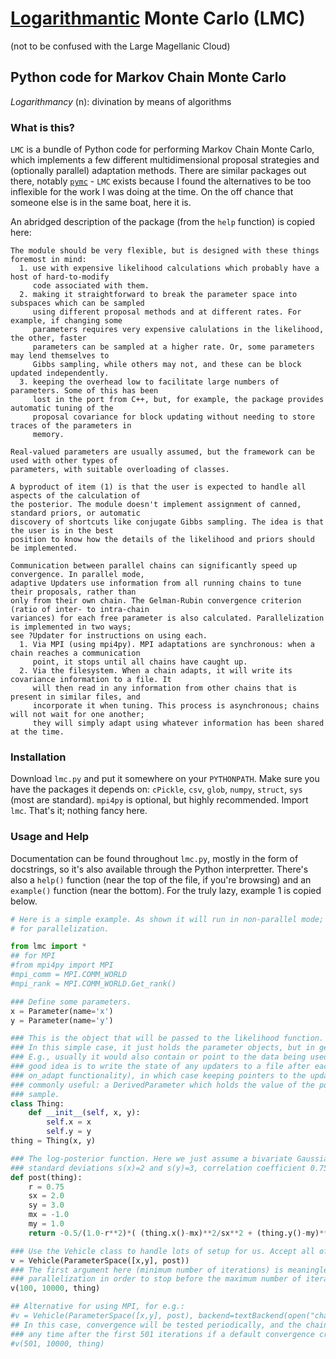 # [Logarithmantic](https://en.wiktionary.org/wiki/logarithmancy) Monte Carlo (LMC)

(not to be confused with the Large Magellanic Cloud)

## Python code for Markov Chain Monte Carlo

*Logarithmancy* (n): divination by means of algorithms

### What is this?

`LMC` is a bundle of Python code for performing Markov Chain Monte Carlo, which implements a few different multidimensional proposal strategies and (optionally parallel) adaptation methods. There are similar packages out there, notably [`pymc`](https://github.com/pymc-devs/pymc) - `LMC` exists because I found the alternatives to be too inflexible for the work I was doing at the time. On the off chance that someone else is in the same boat, here it is.

An abridged description of the package (from the `help` function) is copied here:

```
The module should be very flexible, but is designed with these things foremost in mind:
  1. use with expensive likelihood calculations which probably have a host of hard-to-modify
     code associated with them.
  2. making it straightforward to break the parameter space into subspaces which can be sampled
     using different proposal methods and at different rates. For example, if changing some
     parameters requires very expensive calulations in the likelihood, the other, faster
     parameters can be sampled at a higher rate. Or, some parameters may lend themselves to
     Gibbs sampling, while others may not, and these can be block updated independently.
  3. keeping the overhead low to facilitate large numbers of parameters. Some of this has been
     lost in the port from C++, but, for example, the package provides automatic tuning of the
     proposal covariance for block updating without needing to store traces of the parameters in
     memory.

Real-valued parameters are usually assumed, but the framework can be used with other types of 
parameters, with suitable overloading of classes.

A byproduct of item (1) is that the user is expected to handle all aspects of the calculation of 
the posterior. The module doesn't implement assignment of canned, standard priors, or automatic 
discovery of shortcuts like conjugate Gibbs sampling. The idea is that the user is in the best 
position to know how the details of the likelihood and priors should be implemented.

Communication between parallel chains can significantly speed up convergence. In parallel mode, 
adaptive Updaters use information from all running chains to tune their proposals, rather than 
only from their own chain. The Gelman-Rubin convergence criterion (ratio of inter- to intra-chain 
variances) for each free parameter is also calculated. Parallelization is implemented in two ways; 
see ?Updater for instructions on using each.
  1. Via MPI (using mpi4py). MPI adaptations are synchronous: when a chain reaches a communication
     point, it stops until all chains have caught up.
  2. Via the filesystem. When a chain adapts, it will write its covariance information to a file. It
     will then read in any information from other chains that is present in similar files, and
     incorporate it when tuning. This process is asynchronous; chains will not wait for one another; 
     they will simply adapt using whatever information has been shared at the time. 
```

### Installation

Download `lmc.py` and put it somewhere on your `PYTHONPATH`. Make sure you have the packages it depends on: `cPickle`, `csv`, `glob`, `numpy`, `struct`, `sys` (most are standard). `mpi4py` is optional, but highly recommended. Import `lmc`. That's it; nothing fancy here.

### Usage and Help

Documentation can be found throughout `lmc.py`, mostly in the form of docstrings, so it's also available through the Python interpretter. There's also a `help()` function (near the top of the file, if you're browsing) and an `example()` function (near the bottom). For the truly lazy, example 1 is copied below.

```python
# Here is a simple example. As shown it will run in non-parallel mode; comments indicate what to do 
# for parallelization.

from lmc import *
## for MPI
#from mpi4py import MPI
#mpi_comm = MPI.COMM_WORLD
#mpi_rank = MPI.COMM_WORLD.Get_rank()

### Define some parameters.
x = Parameter(name='x')
y = Parameter(name='y')

### This is the object that will be passed to the likelihood function.
### In this simple case, it just holds the parameter objects, but in general it could be anything.
### E.g., usually it would also contain or point to the data being used to constrain the model. A 
### good idea is to write the state of any updaters to a file after each adaptation (using the
### on_adapt functionality), in which case keeping pointers to the updaters here is convenient. Also
### commonly useful: a DerivedParameter which holds the value of the posterior log-density for each
### sample.
class Thing:
    def __init__(self, x, y):
        self.x = x
        self.y = y
thing = Thing(x, y)

### The log-posterior function. Here we just assume a bivariate Gaussian posterior with marginal
### standard deviations s(x)=2 and s(y)=3, correlation coefficient 0.75, and means <x>=-1, <y>=1.
def post(thing):
    r = 0.75
    sx = 2.0
    sy = 3.0
    mx = -1.0
    my = 1.0
    return -0.5/(1.0-r**2)*( (thing.x()-mx)**2/sx**2 + (thing.y()-my)**2/sy**2 - 2.0*r*(thing.x()-mx)/sx*(thing.y()-my)/sy )

### Use the Vehicle class to handle lots of setup for us. Accept all of the default behavior.
v = Vehicle(ParameterSpace([x,y], post))
### The first argument here (minimum number of iterations) is meaningless, since we need
### parallelization in order to stop before the maximum number of iterations (2nd argument).
v(100, 10000, thing)

## Alternative for using MPI, for e.g.:
#v = Vehicle(ParameterSpace([x,y], post), backend=textBackend(open("chain"+str(mpi_rank+1)+".txt",'a')), parallel=mpi_comm, checkpoint="chain"+str(mpi_rank+1)+".chk")
## In this case, convergence will be tested periodically, and the chains are allowed to terminate
### any time after the first 501 iterations if a default convergence criterion is satisfied.
#v(501, 10000, thing)
```
